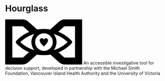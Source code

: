 # Hourglass
<img src="hourglass.png" width="250">
An accessible investigative tool for decision support, developed in partnership with the Michael Smith Foundation, Vancouver Island Health Authority and the University of Victoria
